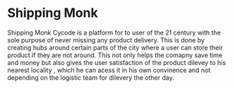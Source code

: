 # Shipping Monk 

Shipping Monk Cycode is a platform for to user of the 21 century with the sole purpose of never missing any product delivery.
This is done by creating hubs around certain parts of the city where a user can store their product if they are not around. This not only helps the comapny save time and money but also gives the user satisfaction of the product dilevey to his nearest locality , which he can acess it in his own convinence and not depending on the logistic team for dilevery the other day.





